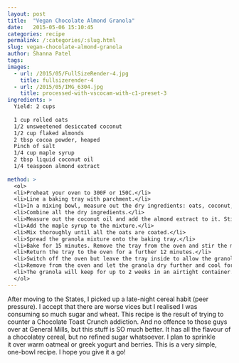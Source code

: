 ```yaml
---
layout: post
title:  "Vegan Chocolate Almond Granola"
date:   2015-05-06 15:10:45
categories: recipe
permalink: /:categories/:slug.html
slug: vegan-chocolate-almond-granola
author: Shanna Patel
tags: 
images: 
  - url: /2015/05/FullSizeRender-4.jpg
    title: fullsizerender-4
  - url: /2015/05/IMG_6304.jpg
    title: processed-with-vscocam-with-c1-preset-3
ingredients: >
  Yield: 2 cups 
  
  1 cup rolled oats
  1/2 unsweetened desiccated coconut
  1/2 cup flaked almonds
  2 tbsp cocoa powder, heaped
  Pinch of salt
  1/4 cup maple syrup
  2 tbsp liquid coconut oil
  1/4 teaspoon almond extract 
  
method: >
  <ol>
  <li>Preheat your oven to 300F or 150C.</li>
  <li>Line a baking tray with parchment.</li>
  <li>In a mixing bowl, measure out the dry ingredients: oats, coconut, almonds, cocoa, salt.</li>
  <li>Combine all the dry ingredients.</li>
  <li>Measure out the coconut oil and add the almond extract to it. Stir to combine and then add to the dry ingredients.</li>
  <li>Add the maple syrup to the mixture.</li>
  <li>Mix thoroughly until all the oats are coated.</li>
  <li>Spread the granola mixture onto the baking tray.</li>
  <li>Bake for 15 minutes. Remove the tray from the oven and stir the mixture to ensure even baking.</li>
  <li>Return the tray to the oven for a further 12 minutes.</li>
  <li>Switch off the oven but leave the tray inside to allow the granola to dry.</li>
  <li>Remove from the oven and let the granola dry further and cool for 20 minutes.</li>
  <li>The granola will keep for up to 2 weeks in an airtight container.</li>
  </ol>
---
```

<p>After moving to the States, I picked up a late-night cereal habit (peer pressure). I accept that there are worse vices but I realised I was consuming so much sugar and wheat. This recipe is the result of trying to counter a Chocolate Toast Crunch addiction. And no offence to those guys over at General Mills, but this stuff is SO much better. It has all the flavour of a chocolatey cereal, but no refined sugar whatsoever. I plan to sprinkle it over warm oatmeal or greek yogurt and berries. This is a very simple, one-bowl recipe. I hope you give it a go!</p>

